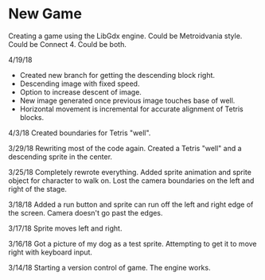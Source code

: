 # New Game
Creating a game using the LibGdx engine. Could be Metroidvania style. Could be Connect 4. Could be both.

4/19/18
- Created new branch for getting the descending block right.
- Descending image with fixed speed.
- Option to increase descent of image.
- New image generated once previous image touches base of well.
- Horizontal movement is incremental for accurate alignment of Tetris blocks.

4/3/18
Created boundaries for Tetris "well".

3/29/18
Rewriting most of the code again. Created a Tetris "well" and a descending sprite in the center.

3/25/18
Completely rewrote everything. Added sprite animation and sprite object for character to walk on. Lost the camera boundaries on the left and right of the stage.

3/18/18
Added a run button and sprite can run off the left and right edge of the screen. Camera doesn't go past the edges.

3/17/18
Sprite moves left and right.

3/16/18
Got a picture of my dog as a test sprite. Attempting to get it to move right with keyboard input.

3/14/18
Starting a version control of game. The engine works.
